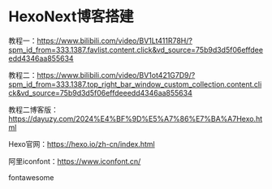 # HexoNext博客搭建

教程一：https://www.bilibili.com/video/BV1Lt411R78H/?spm_id_from=333.1387.favlist.content.click&vd_source=75b9d3d5f06effdeeedd4346aa855634

教程二：https://www.bilibili.com/video/BV1ot421G7D9/?spm_id_from=333.1387.top_right_bar_window_custom_collection.content.click&vd_source=75b9d3d5f06effdeeedd4346aa855634

教程二博客版：https://dayuzy.com/2024%E4%BF%9D%E5%A7%86%E7%BA%A7Hexo.html



Hexo官网：https://hexo.io/zh-cn/index.html

阿里iconfont：https://www.iconfont.cn/

fontawesome